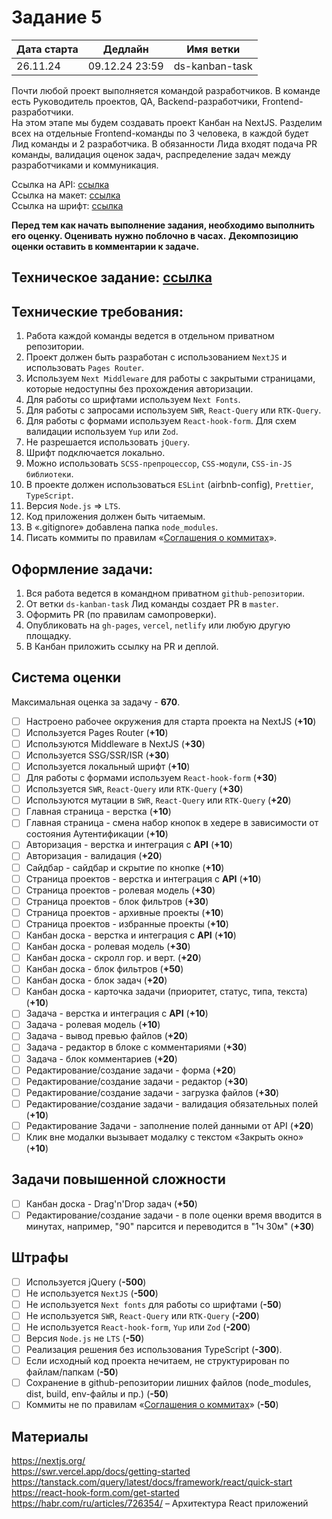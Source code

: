 # Задание 5

| Дата старта | Дедлайн        | Имя ветки      |
|-------------|----------------|----------------|
| 26.11.24    | 09.12.24 23:59 | ds-kanban-task |

Почти любой проект выполняется командой разработчиков. В команде есть Руководитель проектов, QA, Backend-разработчики, Frontend-разработчики.\
На этом этапе мы будем создавать проект Канбан на NextJS. Разделим всех на отдельные Frontend-команды по 3 человека, в каждой будет Лид команды и 2 разработчика.
В обязанности Лида входят подача PR команды, валидация оценок задач, распределение задач между разработчиками и коммуникация.

Ссылка на API: [ссылка](https://trainee-academy.devds.ru/swagger)  
Ссылка на макет: [ссылка](https://www.figma.com/design/GyuFtKu9z950ZkGPNVXqg2/DS%2F%D1%81%D1%82%D0%B0%D0%B6%D0%B8%D1%80%D0%BE%D0%B2%D0%BA%D0%B0%2F5?node-id=0-1&node-type=canvas&t=4YdJHNRUCywFZDKn-0)    
Ссылка на шрифт: [ссылка](https://fonts.google.com/specimen/Inter)

**Перед тем как начать выполнение задания, необходимо выполнить его оценку. Оценивать нужно поблочно в часах.**
**Декомпозицию оценки оставить в комментарии к задаче.**

## Техническое задание: [ссылка](https://disk.yandex.ru/i/ph0R8MyeCr2QhQ)  

## Технические требования:
1. Работа каждой команды ведется в отдельном приватном репозитории.
2. Проект должен быть разработан с использованием `NextJS` и использовать `Pages Router`.
3. Используем `Next Middleware` для работы с закрытыми страницами, которые недоступны без прохождения авторизации.
4. Для работы со шрифтами используем `Next Fonts`.
5. Для работы с запросами используем `SWR`, `React-Query` или `RTK-Query`.
6. Для работы с формами используем `React-hook-form`. Для схем валидации используем `Yup` или `Zod`.
7. Не разрешается использовать `jQuery`.
8. Шрифт подключается локально.
9. Можно использовать `SCSS-препроцессор`, `CSS-модули`, `CSS-in-JS библиотеки`.
10. В проекте должен использоваться `ESLint` (airbnb-config), `Prettier`, `TypeScript`.
11. Версия `Node.js` => `LTS`.
12. Код приложения должен быть читаемым.
13. В «.gitignore» добавлена папка `node_modules`.
14. Писать коммиты по правилам «[Соглашения о коммитах](https://www.conventionalcommits.org/ru/v1.0.0/)».

## Оформление задачи:

1. Вся работа ведется в командном приватном `github-репозитории`.
2. От ветки `ds-kanban-task` Лид команды создает PR в `master`.
3. Оформить PR (по правилам самопроверки).
4. Опубликовать на `gh-pages`, `vercel`, `netlify` или любую другую площадку.
5. В Канбан приложить ссылку на PR и деплой.

## Система оценки

Максимальная оценка за задачу - **670**.

- [ ] Настроено рабочее окружения для старта проекта на NextJS (**+10**)
- [ ] Используется Pages Router (**+10**)
- [ ] Используются Middleware в NextJS (**+30**)
- [ ] Используется SSG/SSR/ISR (**+30**)
- [ ] Используется локальный шрифт (**+10**)
- [ ] Для работы с формами используем `React-hook-form` (**+30**)
- [ ] Используется `SWR`, `React-Query` или `RTK-Query` (**+30**)
- [ ] Используются мутации в `SWR`, `React-Query` или `RTK-Query` (**+20**)
- [ ] Главная страница - верстка (**+10**)
- [ ] Главная страница - смена набор кнопок в хедере в зависимости от состояния Аутентификации (**+10**)
- [ ] Авторизация - верстка и интеграция с **API** (**+10**)
- [ ] Авторизация - валидация (**+20**)
- [ ] Сайдбар - сайдбар и скрытие по кнопке (**+10**)
- [ ] Страница проектов - верстка и интеграция с **API** (**+10**)
- [ ] Страница проектов - ролевая модель (**+30**)
- [ ] Страница проектов - блок фильтров (**+30**)
- [ ] Страница проектов - архивные проекты (**+10**)
- [ ] Страница проектов - избранные проекты (**+10**)
- [ ] Канбан доска - верстка и интеграция с **API** (**+10**)
- [ ] Канбан доска - ролевая модель (**+30**)
- [ ] Канбан доска - скролл гор. и верт. (**+20**)
- [ ] Канбан доска - блок фильтров (**+50**)
- [ ] Канбан доска - блок задач (**+20**)
- [ ] Канбан доска - карточка задачи (приоритет, статус, типа, текста) (**+10**)
- [ ] Задача - верстка и интеграция с **API** (**+10**)
- [ ] Задача - ролевая модель (**+10**)
- [ ] Задача - вывод превью файлов (**+20**)
- [ ] Задача - редактор в блоке с комментариями (**+30**)
- [ ] Задача - блок комментариев (**+20**)
- [ ] Редактирование/создание задачи - форма (**+20**)
- [ ] Редактирование/создание задачи - редактор (**+30**)
- [ ] Редактирование/создание задачи - загрузка файлов (**+30**)
- [ ] Редактирование/создание задачи - валидация обязательных полей (**+10**)
- [ ] Редактирование Задачи - заполнение полей данными от API (**+20**)
- [ ] Клик вне модалки вызывает модалку с текстом «Закрыть окно» (**+10**)

## Задачи повышенной сложности
- [ ] Канбан доска - Drag'n'Drop задач (**+50**)
- [ ] Редактирование/создание задачи - в поле оценки время вводится в минутах, например, "90" парсится и переводится в "1ч 30м" (**+30**)

## Штрафы

- [ ] Используется jQuery (**-500**)
- [ ] Не используется `NextJS` (**-500**)
- [ ] Не используется `Next fonts` для работы со шрифтами (**-50**)
- [ ] Не используется `SWR`, `React-Query` или `RTK-Query` (**-200**)
- [ ] Не используется `React-hook-form`, `Yup` или `Zod` (**-200**)
- [ ] Версия `Node.js` не `LTS` (**-50**)
- [ ] Реализация решения без использования TypeScript (**-300**).
- [ ] Если исходный код проекта нечитаем, не структурирован по файлам/папкам (**-50**)
- [ ] Сохранение в github-репозитории лишних файлов (node_modules, dist, build, env-файлы и пр.) (**-50**)
- [ ] Коммиты не по правилам «[Соглашения о коммитах](https://www.conventionalcommits.org/ru/v1.0.0/)» (**-50**)

## Материалы
https://nextjs.org/  
https://swr.vercel.app/docs/getting-started   
https://tanstack.com/query/latest/docs/framework/react/quick-start  
https://react-hook-form.com/get-started  
https://habr.com/ru/articles/726354/ – Архитектура React приложений
